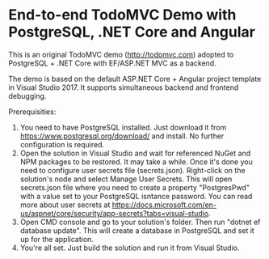 # End-to-end TodoMVC Demo with PostgreSQL, .NET Core and Angular
This is an original TodoMVC demo (http://todomvc.com) adopted to PostgreSQL + .NET Core with EF/ASP.NET MVC as a backend.

The demo is based on the default ASP.NET Core + Angular project template in Visual Studio 2017. It supports simultaneous backend and frontend debugging.

Prerequisities:
1. You need to have PostgreSQL installed. Just download it from https://www.postgresql.org/download/ and install. No further configuration is required.
2. Open the solution in Visual Studio and wait for referenced NuGet and NPM packages to be restored. It may take a while. Once it's done you need to configure user secrets file (secrets.json). Right-click on the solution's node and select Manage User Secrets. This will open secrets.json file where you need to create a property "PostgresPwd" with a value set to your PostgreSQL isntance password. You can read more about user secrets at https://docs.microsoft.com/en-us/aspnet/core/security/app-secrets?tabs=visual-studio.
3. Open CMD console and go to your solution's folder. Then run "dotnet ef database update". This will create a database in PostgreSQL and set it up for the application.
4. You're all set. Just build the solution and run it from Visual Studio.
